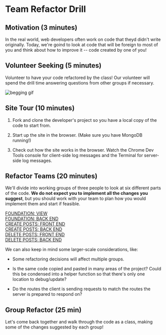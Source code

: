 # Team Refactor Drill  

## Motivation (3 minutes) 

<!-- starts at 9:17 -->

In the real world, web developers often work on code that theyd didn't write originally. Today, we're goind to look at code that will be foreign to most of you and think about how to improve it -- code created by one of you!

## Volunteer Seeking (5 minutes) 

<!-- starts at 9:20 -->

Volunteer to have your code refactored by the class! Our volunteer will spend the drill time answering questions from other groups if necessary.


<img src="https://media.giphy.com/media/sXv0vaA4331Ti/giphy.gif" alt="begging gif">


## Site Tour (10 minutes)  

<!-- starts at 9:25 -->

1. Fork and clone the developer's project so you have a local copy of the code to start from.

1. Start up the site in the browser.  (Make sure you have MongoDB running!)

1. Check out how the site works in the browser. Watch the Chrome Dev Tools console for client-side log messages and the Terminal for server-side log messages.

## Refactor Teams (20 minutes)  

<!-- starts at 9:35 -->

We'll divide into working groups of three people to look at six different parts of the code. **We do not expect you to implement all the changes you suggest**, but you should work with your team to plan how you would implement them and start if feasible.

<a href="foundation-view.md" target="_blank">FOUNDATION: VIEW</a>  
<a href="foundation-back-end.md" target="_blank">FOUNDATION: BACK END</a>    
<a href="create-front-end.md" target="_blank">CREATE POSTS: FRONT END</a>   
<a href="create-back-end.md" target="_blank">CREATE POSTS: BACK END</a>  	
<a href="delete-front-end.md" target="_blank">DELETE POSTS: FRONT END</a>  
<a href="delete-back-end.md" target="_blank">DELETE POSTS: BACK END</a>  


We can also keep in mind some larger-scale considerations, like:  

* Some refactoring decisions will affect multiple groups.   

* Is the same code copied and pasted in many areas of the project? Could this be condensed into a helper function so that there's only one location to debug/update?   

* Do the routes the client is sending requests to match the routes the server is prepared to respond on?  


## Group Refactor (25 min)  

<!-- starts at 9:55 -->

Let's come back together and walk through the code as a class, making some of the changes suggested by each group!
 
	
 
 
